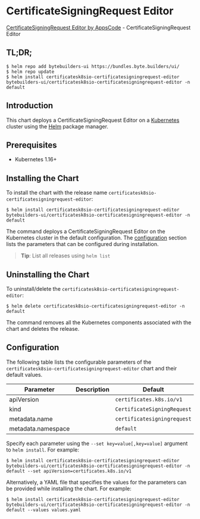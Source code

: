 # CertificateSigningRequest Editor

[CertificateSigningRequest Editor by AppsCode](https://byte.builders) - CertificateSigningRequest Editor

## TL;DR;

```console
$ helm repo add bytebuilders-ui https://bundles.byte.builders/ui/
$ helm repo update
$ helm install certificatesk8sio-certificatesigningrequest-editor bytebuilders-ui/certificatesk8sio-certificatesigningrequest-editor -n default
```

## Introduction

This chart deploys a CertificateSigningRequest Editor on a [Kubernetes](http://kubernetes.io) cluster using the [Helm](https://helm.sh) package manager.

## Prerequisites

- Kubernetes 1.16+

## Installing the Chart

To install the chart with the release name `certificatesk8sio-certificatesigningrequest-editor`:

```console
$ helm install certificatesk8sio-certificatesigningrequest-editor bytebuilders-ui/certificatesk8sio-certificatesigningrequest-editor -n default
```

The command deploys a CertificateSigningRequest Editor on the Kubernetes cluster in the default configuration. The [configuration](#configuration) section lists the parameters that can be configured during installation.

> **Tip**: List all releases using `helm list`

## Uninstalling the Chart

To uninstall/delete the `certificatesk8sio-certificatesigningrequest-editor`:

```console
$ helm delete certificatesk8sio-certificatesigningrequest-editor -n default
```

The command removes all the Kubernetes components associated with the chart and deletes the release.

## Configuration

The following table lists the configurable parameters of the `certificatesk8sio-certificatesigningrequest-editor` chart and their default values.

|     Parameter      | Description |           Default           |
|--------------------|-------------|-----------------------------|
| apiVersion         |             | `certificates.k8s.io/v1`    |
| kind               |             | `CertificateSigningRequest` |
| metadata.name      |             | `certificatesigningrequest` |
| metadata.namespace |             | `default`                   |


Specify each parameter using the `--set key=value[,key=value]` argument to `helm install`. For example:

```console
$ helm install certificatesk8sio-certificatesigningrequest-editor bytebuilders-ui/certificatesk8sio-certificatesigningrequest-editor -n default --set apiVersion=certificates.k8s.io/v1
```

Alternatively, a YAML file that specifies the values for the parameters can be provided while
installing the chart. For example:

```console
$ helm install certificatesk8sio-certificatesigningrequest-editor bytebuilders-ui/certificatesk8sio-certificatesigningrequest-editor -n default --values values.yaml
```

